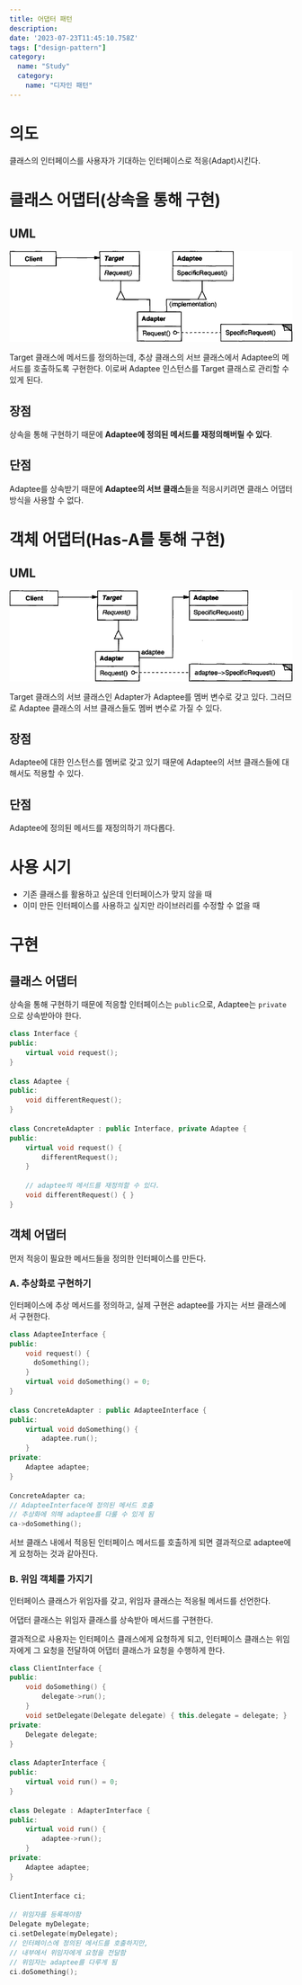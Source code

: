 ```yaml
---
title: 어댑터 패턴
description: 
date: '2023-07-23T11:45:10.758Z'
tags: ["design-pattern"]
category:
  name: "Study"
  category:
    name: "디자인 패턴"
---
```


# 의도

클래스의 인터페이스를 사용자가 기대하는 인터페이스로 적응(Adapt)시킨다.

# 클래스 어댑터(상속을 통해 구현)

## UML

![Alt text](image.png)

Target 클래스에 메서드를 정의하는데, 추상 클래스의 서브 클래스에서 Adaptee의 메서드를 호출하도록 구현한다. 이로써 Adaptee 인스턴스를 Target 클래스로 관리할 수 있게 된다.

## 장점

상속을 통해 구현하기 때문에 **Adaptee에 정의된 메서드를 재정의해버릴 수 있다**.

## 단점

Adaptee를 상속받기 때문에 **Adaptee의 서브 클래스**들을 적응시키려면 클래스 어댑터 방식을 사용할 수 없다.

# 객체 어댑터(Has-A를 통해 구현)

## UML

![Alt text](image-1.png)

Target 클래스의 서브 클래스인 Adapter가 Adaptee를 멤버 변수로 갖고 있다. 그러므로 Adaptee 클래스의 서브 클래스들도 멤버 변수로 가질 수 있다.

## 장점

Adaptee에 대한 인스턴스를 멤버로 갖고 있기 때문에 Adaptee의 서브 클래스들에 대해서도 적용할 수 있다.

## 단점

Adaptee에 정의된 메서드를 재정의하기 까다롭다.

# 사용 시기

- 기존 클래스를 활용하고 싶은데 인터페이스가 맞지 않을 때
- 이미 만든 인터페이스를 사용하고 싶지만 라이브러리를 수정할 수 없을 때

# 구현

## 클래스 어댑터

상속을 통해 구현하기 때문에 적응할 인터페이스는 `public`으로, Adaptee는 `private`으로 상속받아야 한다.

```cpp
class Interface {
public:
    virtual void request();
}

class Adaptee {
public:
    void differentRequest();
}

class ConcreteAdapter : public Interface, private Adaptee {
public:
    virtual void request() {
        differentRequest();
    }

    // adaptee의 메서드를 재정의할 수 있다.
    void differentRequest() { }
}
```

## 객체 어댑터

먼저 적응이 필요한 메서드들을 정의한 인터페이스를 만든다.

### A. 추상화로 구현하기

인터페이스에 추상 메서드를 정의하고, 실제 구현은 adaptee를 가지는 서브 클래스에서 구현한다. 

```cpp
class AdapteeInterface {
public:
    void request() {
      doSomething();
    }
    virtual void doSomething() = 0;
}

class ConcreteAdapter : public AdapteeInterface {
public:
    virtual void doSomething() {
        adaptee.run();
    }
private:
    Adaptee adaptee;
}

ConcreteAdapter ca;
// AdapteeInterface에 정의된 메서드 호출
// 추상화에 의해 adaptee를 다룰 수 있게 됨
ca->doSomething();
```

서브 클래스 내에서 적응된 인터페이스 메서드를 호출하게 되면 결과적으로 adaptee에게 요청하는 것과 같아진다.

### B. 위임 객체를 가지기

인터페이스 클래스가 위임자를 갖고, 위임자 클래스는 적응될 메서드를 선언한다.

어댑터 클래스는 위임자 클래스를 상속받아 메서드를 구현한다. 

결과적으로 사용자는 인터페이스 클래스에게 요청하게 되고, 인터페이스 클래스는 위임자에게 그 요청을 전달하여 어댑터 클래스가 요청을 수행하게 한다.

```cpp
class ClientInterface {
public:
    void doSomething() {
        delegate->run();
    }
    void setDelegate(Delegate delegate) { this.delegate = delegate; }
private:
    Delegate delegate;
}

class AdapterInterface {
public:
    virtual void run() = 0;
}

class Delegate : AdapterInterface {
public:
    virtual void run() {
        adaptee->run();
    }
private:
    Adaptee adaptee;
}

ClientInterface ci;

// 위임자를 등록해야함
Delegate myDelegate;
ci.setDelegate(myDelegate);
// 인터페이스에 정의된 메서드를 호출하지만,
// 내부에서 위임자에게 요청을 전달함
// 위임자는 adaptee를 다루게 됨
ci.doSomething();
```